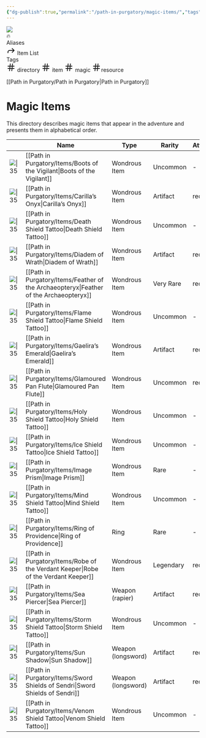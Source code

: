 ```yaml
---
{"dg-publish":true,"permalink":"/path-in-purgatory/magic-items/","tags":["directory","item","magic","resource"]}
---
```


<div class="wiki-header">
	<div class="banner-wrapper">
		<div class="banner">
			<img class="banner-image full-width" src="http://corproject.com/wp-content/uploads/2017/10/Purgatory-770x439_c.jpg" style="object-position: 50% 50%">
		</div>
		<div class="banner-icon">
			<div class="icon-box">🔥</div>
		</div>
	</div>
	<div class="frontmatter-container">
		<div class="frontmatter-section mod-aliases">
			<span class="frontmatter-section-label">Aliases</span>
			<div class="frontmatter-section-data frontmatter-section-aliases">
				<span class="frontmatter-alias">
					<span class="frontmatter-alias-icon"> <svg xmlns="http://www.w3.org/2000svg" width="24" height="24" viewBox="0 0 24 24" fill="none" stroke="currentColor" stroke-width="2" stroke-linecap="round" stroke-linejoin="round" class="svg-icon lucide-forward"><polyline points="15 17 20 12 15 7"></polyline><path d="M4 18v-2a4 4 0 0 1 4-4h12"></path></svg></span>
					Item List</span>
			</div>
		</div>
		<div class="frontmatter-section mod-tags">
			<span class="frontmatter-section-label">Tags</span>
			<div class="frontmatter-section-data frontmatter-section-tags">
			<a class="tag"onclick="toggleTagSearch(this)">
					<span class="frontmatter-tag-icon"><svg xmlns="http://www.w3.org/2000/svg" width="24" height="24" viewBox="0 0 24 24" fill="none" stroke="currentColor" stroke-width="2" stroke-linecap="round" stroke-linejoin="round" class="svg-icon lucide-hash"><line x1="4" y1="9" x2="20" y2="9"></line><line x1="4" y1="15" x2="20" y2="15"></line><line x1="10" y1="3" x2="8" y2="21"></line><line x1="16" y1="3" x2="14" y2="21"></line></svg></span>
					directory</a>
				<a class="tag"onclick="toggleTagSearch(this)">
					<span class="frontmatter-tag-icon"><svg xmlns="http://www.w3.org/2000/svg" width="24" height="24" viewBox="0 0 24 24" fill="none" stroke="currentColor" stroke-width="2" stroke-linecap="round" stroke-linejoin="round" class="svg-icon lucide-hash"><line x1="4" y1="9" x2="20" y2="9"></line><line x1="4" y1="15" x2="20" y2="15"></line><line x1="10" y1="3" x2="8" y2="21"></line><line x1="16" y1="3" x2="14" y2="21"></line></svg></span>
					item</a>
				<a class="tag" onclick="toggleTagSearch(this)">
					<span class="frontmatter-tag-icon"><svg xmlns="http://www.w3.org/2000/svg" width="24" height="24" viewBox="0 0 24 24" fill="none" stroke="currentColor" stroke-width="2" stroke-linecap="round" stroke-linejoin="round" class="svg-icon lucide-hash"><line x1="4" y1="9" x2="20" y2="9"></line><line x1="4" y1="15" x2="20" y2="15"></line><line x1="10" y1="3" x2="8" y2="21"></line><line x1="16" y1="3" x2="14" y2="21"></line></svg></span>
					magic</a>
				<a class="tag" onclick="toggleTagSearch(this)">
					<span class="frontmatter-tag-icon"><svg xmlns="http://www.w3.org/2000/svg" width="24" height="24" viewBox="0 0 24 24" fill="none" stroke="currentColor" stroke-width="2" stroke-linecap="round" stroke-linejoin="round" class="svg-icon lucide-hash"><line x1="4" y1="9" x2="20" y2="9"></line><line x1="4" y1="15" x2="20" y2="15"></line><line x1="10" y1="3" x2="8" y2="21"></line><line x1="16" y1="3" x2="14" y2="21"></line></svg></span>resource</a>
			</div>
		</div>
	</div>
</div>

[[Path in Purgatory/Path in Purgatory\|Path in Purgatory]]
# Magic Items

This directory describes magic items that appear in the adventure and presents them in alphabetical order.

|                                                                                                                | Name                                                                                      | Type               | Rarity    | Attunement |
| -------------------------------------------------------------------------------------------------------------- | ----------------------------------------------------------------------------------------- | ------------------ | --------- | ---------- |
| ![\|35](https://www.dndbeyond.com/content/1-0-2280-0/skins/waterdeep/images/icons/item_types/wondrousitem.jpg) | [[Path in Purgatory/Items/Boots of the Vigilant\|Boots of the Vigilant]]               | Wondrous Item      | Uncommon  | \-         |
| ![\|35](https://www.dndbeyond.com/content/1-0-2280-0/skins/waterdeep/images/icons/item_types/wondrousitem.jpg) | [[Path in Purgatory/Items/Carilla’s Onyx\|Carilla’s Onyx]]                             | Wondrous Item      | Artifact  | required   |
| ![\|35](https://www.dndbeyond.com/content/1-0-2280-0/skins/waterdeep/images/icons/item_types/wondrousitem.jpg) | [[Path in Purgatory/Items/Death Shield Tattoo\|Death Shield Tattoo]]                   | Wondrous Item      | Uncommon  | \-         |
| ![\|35](https://www.dndbeyond.com/content/1-0-2280-0/skins/waterdeep/images/icons/item_types/wondrousitem.jpg) | [[Path in Purgatory/Items/Diadem of Wrath\|Diadem of Wrath]]                           | Wondrous Item      | Artifact  | required   |
| ![\|35](https://www.dndbeyond.com/content/1-0-2280-0/skins/waterdeep/images/icons/item_types/wondrousitem.jpg) | [[Path in Purgatory/Items/Feather of the Archaeopteryx\|Feather of the Archaeopteryx]] | Wondrous Item      | Very Rare | required   |
| ![\|35](https://www.dndbeyond.com/content/1-0-2280-0/skins/waterdeep/images/icons/item_types/wondrousitem.jpg) | [[Path in Purgatory/Items/Flame Shield Tattoo\|Flame Shield Tattoo]]                   | Wondrous Item      | Uncommon  | \-         |
| ![\|35](https://www.dndbeyond.com/content/1-0-2280-0/skins/waterdeep/images/icons/item_types/wondrousitem.jpg) | [[Path in Purgatory/Items/Gaelira’s Emerald\|Gaelira’s Emerald]]                       | Wondrous Item      | Artifact  | required   |
| ![\|35](https://www.dndbeyond.com/content/1-0-2280-0/skins/waterdeep/images/icons/item_types/wondrousitem.jpg) | [[Path in Purgatory/Items/Glamoured Pan Flute\|Glamoured Pan Flute]]                   | Wondrous Item      | Uncommon  | required   |
| ![\|35](https://www.dndbeyond.com/content/1-0-2280-0/skins/waterdeep/images/icons/item_types/wondrousitem.jpg) | [[Path in Purgatory/Items/Holy Shield Tattoo\|Holy Shield Tattoo]]                     | Wondrous Item      | Uncommon  | \-         |
| ![\|35](https://www.dndbeyond.com/content/1-0-2280-0/skins/waterdeep/images/icons/item_types/wondrousitem.jpg) | [[Path in Purgatory/Items/Ice Shield Tattoo\|Ice Shield Tattoo]]                       | Wondrous Item      | Uncommon  | \-         |
| ![\|35](https://www.dndbeyond.com/content/1-0-2280-0/skins/waterdeep/images/icons/item_types/wondrousitem.jpg) | [[Path in Purgatory/Items/Image Prism\|Image Prism]]                                   | Wondrous Item      | Rare      | \-         |
| ![\|35](https://www.dndbeyond.com/content/1-0-2280-0/skins/waterdeep/images/icons/item_types/wondrousitem.jpg) | [[Path in Purgatory/Items/Mind Shield Tattoo\|Mind Shield Tattoo]]                     | Wondrous Item      | Uncommon  | \-         |
| ![\|35](https://www.dndbeyond.com/content/1-0-2280-0/skins/waterdeep/images/icons/item_types/ring.jpg)         | [[Path in Purgatory/Items/Ring of Providence\|Ring of Providence]]                     | Ring               | Rare      | \-         |
| ![\|35](https://www.dndbeyond.com/content/1-0-2280-0/skins/waterdeep/images/icons/item_types/wondrousitem.jpg) | [[Path in Purgatory/Items/Robe of the Verdant Keeper\|Robe of the Verdant Keeper]]     | Wondrous Item      | Legendary | required   |
| ![\|35](https://www.dndbeyond.com/content/1-0-2280-0/skins/waterdeep/images/icons/item_types/weapon.jpg)       | [[Path in Purgatory/Items/Sea Piercer\|Sea Piercer]]                                   | Weapon (rapier)    | Artifact  | required   |
| ![\|35](https://www.dndbeyond.com/content/1-0-2280-0/skins/waterdeep/images/icons/item_types/wondrousitem.jpg) | [[Path in Purgatory/Items/Storm Shield Tattoo\|Storm Shield Tattoo]]                   | Wondrous Item      | Uncommon  | \-         |
| ![\|35](https://www.dndbeyond.com/content/1-0-2280-0/skins/waterdeep/images/icons/item_types/weapon.jpg)       | [[Path in Purgatory/Items/Sun Shadow\|Sun Shadow]]                                     | Weapon (longsword) | Artifact  | required   |
| ![\|35](https://www.dndbeyond.com/content/1-0-2280-0/skins/waterdeep/images/icons/item_types/weapon.jpg)       | [[Path in Purgatory/Items/Sword Shields of Sendri\|Sword Shields of Sendri]]           | Weapon (longsword) | Artifact  | required   |
| ![\|35](https://www.dndbeyond.com/content/1-0-2280-0/skins/waterdeep/images/icons/item_types/wondrousitem.jpg) | [[Path in Purgatory/Items/Venom Shield Tattoo\|Venom Shield Tattoo]]                   | Wondrous Item      | Uncommon  | \-         |

